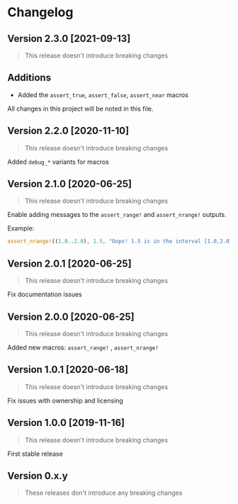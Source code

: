# Changelog

## Version 2.3.0 [2021-09-13]

> This release doesn't introduce breaking changes

## Additions

- Added the `assert_true`, `assert_false`, `assert_near` macros

All changes in this project will be noted in this file.

## Version 2.2.0 [2020-11-10]

> This release doesn't introduce breaking changes

Added `debug_*` variants for macros

## Version 2.1.0 [2020-06-25]

> This release doesn't introduce breaking changes

Enable adding messages to the `assert_range!` and `assert_nrange!` outputs.

Example:

```rust
assert_nrange!((1.0..2.0), 1.5, "Oops! 1.5 is in the interval [1.0,2.0)")
```

## Version 2.0.1 [2020-06-25]

> This release doesn't introduce breaking changes

Fix documentation issues

## Version 2.0.0 [2020-06-25]

> This release doesn't introduce breaking changes

Added new macros: `assert_range!` , `assert_nrange!`

## Version 1.0.1 [2020-06-18]

> This release doesn't introduce breaking changes

Fix issues with ownership and licensing

## Version 1.0.0 [2019-11-16]

> This release doesn't introduce breaking changes

First stable release

## Version 0.x.y

> These releases don't introduce any breaking changes
